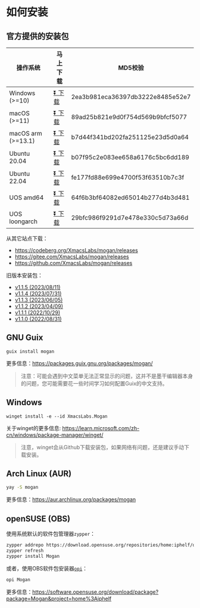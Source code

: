 # 如何安装
## 官方提供的安装包
| 操作系统 | 马上下载 | MD5校验 |
|-------|-----|--------|
| Windows (>=10)| [⏬ 下载](https://mirrors.ustc.edu.cn/github-release/XmacsLabs/mogan/v1.1.6/Mogan-v1.1.6-64bit-installer.exe) | 2ea3b981eca36397db3222e8485e52e7 |
| macOS (>=11) | [⏬ 下载](https://mirrors.ustc.edu.cn/github-release/XmacsLabs/mogan/v1.1.6/Mogan_v1.1.6.dmg) | 89ad25b821e9d0f754d569b9bfcf5077 |
| macOS arm (>=13.1) | [⏬ 下载](https://mirrors.ustc.edu.cn/github-release/XmacsLabs/mogan/v1.1.6/Mogan_arm_v1.1.6.dmg) | b7d44f341bd202fa251125e23d5d0a64 |
| Ubuntu 20.04 | [⏬ 下载](https://mirrors.ustc.edu.cn/github-release/XmacsLabs/mogan/v1.1.6/mogan-v1.1.6-ubuntu20.04.deb) | b07f95c2e083ee658a6176c5bc6dd189 |
| Ubuntu 22.04 | [⏬ 下载](https://mirrors.ustc.edu.cn/github-release/XmacsLabs/mogan/v1.1.6/mogan-v1.1.6-ubuntu22.04.deb) | fe177fd88e699e4700f53f63510b7c3f |
| UOS amd64 | [⏬ 下载](https://mirrors.ustc.edu.cn/github-release/XmacsLabs/mogan/v1.1.6/mogan-v1.1.6-uos.deb) | 64f6b3bf64082ed65014b277d4b3d481 |
| UOS loongarch | [⏬ 下载](https://mirrors.ustc.edu.cn/github-release/XmacsLabs/mogan/v1.1.6/mogan-v1.1.6-uos-loongarch64.deb) | 29bfc986f9291d7e478e330c5d73a66d |

从其它站点下载：
+ https://codeberg.org/XmacsLabs/mogan/releases
+ https://gitee.com/XmacsLabs/mogan/releases
+ https://github.com/XmacsLabs/mogan/releases

旧版本安装包：
+ [v1.1.5 (2023/08/11)](https://github.com/XmacsLabs/mogan/releases/tag/v1.1.5)
+ [v1.1.4 (2023/07/31)](https://github.com/XmacsLabs/mogan/releases/tag/v1.1.4)
+ [v1.1.3 (2023/06/05)](https://github.com/XmacsLabs/mogan/releases/tag/v1.1.3)
+ [v1.1.2 (2023/04/09)](https://gitee.com/XmacsLabs/mogan/releases/tag/v1.1.2)
+ [v1.1.1 (2022/10/29)](https://gitee.com/XmacsLabs/mogan/releases/tag/v1.1.1)
+ [v1.1.0 (2022/08/31)](https://gitee.com/XmacsLabs/mogan/releases/tag/v1.1.0)


## GNU Guix
```
guix install mogan
```
更多信息：https://packages.guix.gnu.org/packages/mogan/

> 注意：可能会遇到中文菜单无法正常显示的问题，这并不是墨干编辑器本身的问题，您可能需要花一些时间学习如何配置Guix的中文支持。

## Windows
```
winget install -e --id XmacsLabs.Mogan
```
关于winget的更多信息: https://learn.microsoft.com/zh-cn/windows/package-manager/winget/

> 注意，winget会从Github下载安装包，如果网络有问题，还是建议手动下载安装。

## Arch Linux (AUR)
```bash
yay -S mogan
```
更多信息：https://aur.archlinux.org/packages/mogan

## openSUSE (OBS)

使用系统默认的软件包管理器`zypper`：

```bash
zypper addrepo https://download.opensuse.org/repositories/home:iphelf/openSUSE_Tumbleweed/home:iphelf.repo
zypper refresh
zypper install Mogan
```

或者，使用OBS软件包安装器[`opi`](https://software.opensuse.org/package/opi)：

```bash
opi Mogan
```

更多信息：https://software.opensuse.org/download/package?package=Mogan&project=home%3Aiphelf
